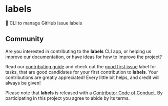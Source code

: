 # labels

:pencil: CLI to manage GitHub issue labels

## Community

Are you interested in contributing to the **labels** CLI app, or helping us
improve our documentation, or have ideas for how to improve the project?

Read our [contributing guide][contributing] and check out the
[good first issue][first] label for tasks, that are good candidates for your
first contribution to **labels**. Your contributions are greatly
appreciated! Every little bit helps, and credit will always be given!

Please note that **labels** is released with a
[Contributor Code of Conduct][code of conduct]. By participating in this
project you agree to abide by its terms.

[code of conduct]: /.github/CODE_OF_CONDUCT.md
[contributing]: /.github/CONTRIBUTING.md
[first]: https://github.com/hackebrot/labels/labels/good%20first%20issue
